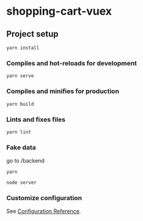# shopping-cart-vuex

## Project setup
```
yarn install
```

### Compiles and hot-reloads for development
```
yarn serve
```

### Compiles and minifies for production
```
yarn build
```

### Lints and fixes files
```
yarn lint
```

### Fake data 
go to /backend
```
yarn
```
```
node server
```
### Customize configuration
See [Configuration Reference](https://cli.vuejs.org/config/).
